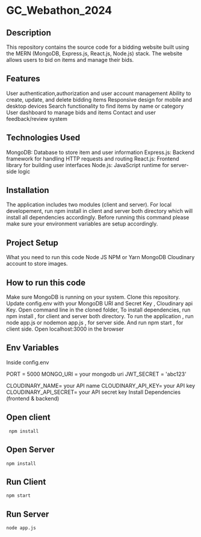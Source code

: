 ﻿# GC_Webathon_2024

 ## Description
This repository contains the source code for a bidding website built using the MERN (MongoDB, Express.js, React.js, Node.js) stack. The website allows users to bid on items and manage their bids.

## Features
User authentication,authorization and user account management
Ability to create, update, and delete bidding items
Responsive design for mobile and desktop devices
Search functionality to find items by name or category
User dashboard to manage bids and items
Contact and user feedback/review  system

## Technologies Used
MongoDB: Database to store item and user information
Express.js: Backend framework for handling HTTP requests and routing
React.js: Frontend library for building user interfaces
Node.js: JavaScript runtime for server-side logic

## Installation
The application includes two modules (client and server). For local developement, run npm install in client and server both directory which will install all dependencies accordingly. Before running this command please make sure your environment variables are setup accordingly.

## Project Setup
What you need to run this code
Node JS
NPM or Yarn
MongoDB
Cloudinary account to store images.

## How to run this code
Make sure MongoDB is running on your system.
Clone this repository.
Update config.env with your MongoDB URI and Secret Key , Cloudinary api Key.
Open command line in the cloned folder,
To install dependencies, run  npm install  , for client and server both directory.
To run the application , run  node app.js  or  nodemon app.js  , for server side.
And run  npm start  , for client side.
Open localhost:3000 in the browser

## Env Variables
Inside config.env

PORT = 5000
MONGO_URI = your mongodb uri
JWT_SECRET = 'abc123'

CLOUDINARY_NAME= your API name
CLOUDINARY_API_KEY=  your API key
CLOUDINARY_API_SECRET= your API secret key
Install Dependencies (frontend & backend)

## Open  client
``` npm install```
## Open  Server
``` npm install ```
## Run Client
``` npm start ```
## Run Server
``` node app.js ```
